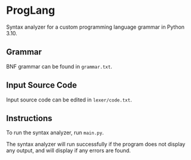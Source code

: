 # ProgLang

Syntax analyzer for a custom programming language grammar in Python 3.10.

## Grammar

BNF grammar can be found in `grammar.txt`.

## Input Source Code

Input source code can be edited in `lexer/code.txt`.

## Instructions

To run the syntax analyzer, run `main.py`.

The syntax analyzer will run successfully if the program does not display any output, and will display if any errors are found.
